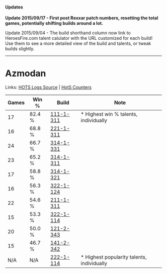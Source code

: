 #### Updates
**Update 2015/09/17 - First post Rexxar patch numbers, resetting the total games, potentially shifting builds around a lot.**

Update 2015/09/04 - The build shorthand column now link to HeroesFire.com talent calulator with the URL customized for each build!  
Use them to see a more detailed view of the build and talents, or tweak builds slightly.

***

# Azmodan

Links: [HOTS Logs Source](https://www.hotslogs.com/Sitewide/HeroDetails?Hero=Azmodan) | [HotS Counters](http://hotscounters.com/#/hero/Azmodan)

Games  | Win %  | Build     | Note
-----  | -----  | -----     | ----
17     | 82.4 % | [111-1-311](http://www.heroesfire.com/hots/talent-calculator/azmodan#gOkF) | * Highest win % talents, individually
16     | 68.8 % | [221-1-311](http://www.heroesfire.com/hots/talent-calculator/azmodan#kbHl) | 
24     | 66.7 % | [314-1-331](http://www.heroesfire.com/hots/talent-calculator/azmodan#o8LJ) | 
23     | 65.2 % | [314-1-311](http://www.heroesfire.com/hots/talent-calculator/azmodan#o8K_) | 
17     | 58.8 % | [314-1-321](http://www.heroesfire.com/hots/talent-calculator/azmodan#o8L9) | 
16     | 56.3 % | [322-1-124](http://www.heroesfire.com/hots/talent-calculator/azmodan#oRq4) | 
22     | 54.6 % | [211-1-311](http://www.heroesfire.com/hots/talent-calculator/azmodan#kCtF) | 
15     | 53.3 % | [322-1-114](http://www.heroesfire.com/hots/talent-calculator/azmodan#oRpw) | 
20     | 50.0 % | [121-2-343](http://www.heroesfire.com/hots/talent-calculator/azmodan#gnOt) | 
15     | 46.7 % | [141-2-342](http://www.heroesfire.com/hots/talent-calculator/azmodan#hYDs) | 
N/A    | N/A    | [222-1-114](http://www.heroesfire.com/hots/talent-calculator/azmodan#kdgw) | * Highest popularity talents, individually
